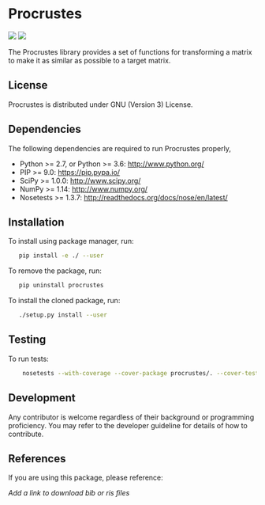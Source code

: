 Procrustes
==========

<a href='https://docs.python.org/2.7/'><img src='https://img.shields.io/badge/python-2.7-blue.svg'></a>
<a href='https://docs.python.org/3.6/'><img src='https://img.shields.io/badge/python-3.6-blue.svg'></a>


The Procrustes library provides a set of functions for transforming a matrix to make it
as similar as possible to a target matrix.


License
-------

Procrustes is distributed under GNU (Version 3) License.


Dependencies
------------

The following dependencies are required to run Procrustes properly,

* Python >= 2.7, or Python >= 3.6: http://www.python.org/
* PIP >= 9.0: https://pip.pypa.io/
* SciPy >= 1.0.0: http://www.scipy.org/
* NumPy >= 1.14: http://www.numpy.org/
* Nosetests >= 1.3.7: http://readthedocs.org/docs/nose/en/latest/


Installation
------------

To install using package manager, run:

```bash
   pip install -e ./ --user
```

To remove the package, run:

```bash
   pip uninstall procrustes
```

To install the cloned package, run:

```bash
   ./setup.py install --user
```

Testing
-------

To run tests:

```bash
    nosetests --with-coverage --cover-package procrustes/. --cover-tests --cover-erase
```

Development
-----------

Any contributor is welcome regardless of their background or programming proficiency.
You may refer to the developer guideline for details of how to contribute.


References
----------

If you are using this package, please reference:

*Add a link to download bib or ris files*

